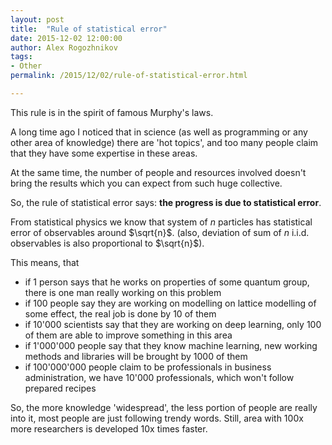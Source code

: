 ```yaml
---
layout: post
title:  "Rule of statistical error"
date: 2015-12-02 12:00:00
author: Alex Rogozhnikov
tags: 
- Other
permalink: /2015/12/02/rule-of-statistical-error.html

---
```


This rule is in the spirit of famous Murphy's laws.

A long time ago I noticed that in science (as well as programming or any other area of knowledge) 
there are 'hot topics', and too many people claim that they have some expertise in these areas.

At the same time, the number of people and resources involved doesn't bring 
the results which you can expect from such huge collective.  

So, the rule of statistical error says: __the progress is due to statistical error__.

From statistical physics we know that system of $n$ particles has statistical error of observables around $\sqrt{n}$.
(also, deviation of sum of $n$ i.i.d. observables is also proportional to $\sqrt{n}$).

This means, that

* if 1 person says that he works on properties of some quantum group, there is one man really working on this problem
* if 100 people say they are working on modelling on lattice modelling of some effect, the real job is done by 10 of them
* if 10'000 scientists say that they are working on deep learning, only 100 of them are able to improve something in this area
* if 1'000'000 people say that they know machine learning, new working methods and libraries will be brought by 1000 of them
* if 100'000'000 people claim to be professionals in business administration, 
  we have 10'000 professionals, which won't follow prepared recipes 

So, the more knowledge 'widespread', the less portion of people are really into it, most people are just following trendy words.
Still, area with 100x more researchers is developed 10x times faster.